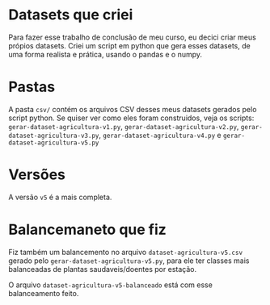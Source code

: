 # Datasets que criei
Para fazer esse trabalho de conclusão de meu curso, eu decici criar meus própios datasets.
Criei um script em python que gera esses datasets, de uma forma realista e prática, usando o pandas e o numpy.

# Pastas
A pasta `csv/` contém os arquivos CSV desses meus datasets gerados pelo script python.
Se quiser ver como eles foram construidos, veja os scripts: `gerar-dataset-agricultura-v1.py`, `gerar-dataset-agricultura-v2.py`, `gerar-dataset-agricultura-v3.py`, `gerar-dataset-agricultura-v4.py` e `gerar-dataset-agricultura-v5.py`

# Versões
A versão `v5` é a mais completa. 

# Balancemaneto que fiz
Fiz também um balancemento no arquivo `dataset-agricultura-v5.csv` gerado pelo `gerar-dataset-agricultura-v5.py`, para ele ter classes mais balanceadas de plantas saudaveis/doentes por estação.

O arquivo `dataset-agricultura-v5-balanceado` está com esse balanceamento feito.